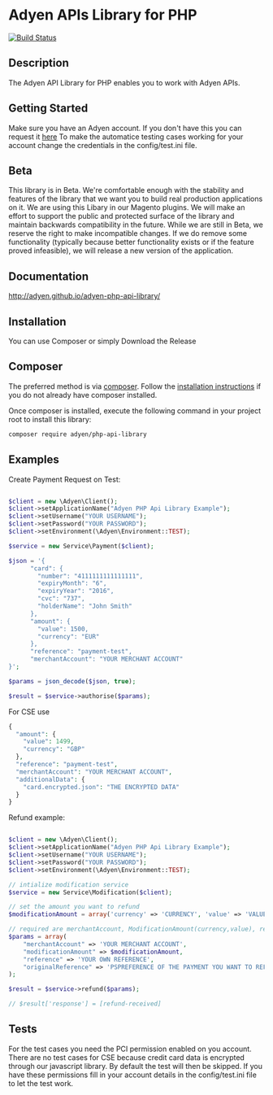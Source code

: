 # Adyen APIs Library for PHP

[![Build Status](https://api.travis-ci.org/Adyen/adyen-php-api-library.svg?branch=master)](https://travis-ci.org/Adyen/adyen-php-api-library)

## Description ##
The Adyen API Library for PHP enables you to work with Adyen APIs.

## Getting Started ##

Make sure you have an Adyen account. If you don't have this you can request it <a href="https://www.adyen.com/home/discover/test-account-signup#form" target="_blank">here</a>
To make the automatice testing cases working for your account change the credentials in the config/test.ini file.

## Beta ##
This library is in Beta. We're comfortable enough with the stability and features of the library that we want you to build real production applications on it. We are using this Libary in our Magento plugins. We will make an effort to support the public and protected surface of the library and maintain backwards compatibility in the future. While we are still in Beta, we reserve the right to make incompatible changes. If we do remove some functionality (typically because better functionality exists or if the feature proved infeasible), we will release a new version of the application.

## Documentation ##
http://adyen.github.io/adyen-php-api-library/

## Installation ##
You can use Composer or simply Download the Release

## Composer ##

The preferred method is via [composer](https://getcomposer.org). Follow the
[installation instructions](https://getcomposer.org/doc/00-intro.md) if you do not already have
composer installed.


Once composer is installed, execute the following command in your project root to install this library:

```sh
composer require adyen/php-api-library
```

## Examples ##

Create Payment Request on Test:
```php

$client = new \Adyen\Client();
$client->setApplicationName("Adyen PHP Api Library Example");
$client->setUsername("YOUR USERNAME");
$client->setPassword("YOUR PASSWORD");
$client->setEnvironment(\Adyen\Environment::TEST);

$service = new Service\Payment($client);

$json = '{
      "card": {
        "number": "4111111111111111",
        "expiryMonth": "6",
        "expiryYear": "2016",
        "cvc": "737",
        "holderName": "John Smith"
      },
      "amount": {
        "value": 1500,
        "currency": "EUR"
      },
      "reference": "payment-test",
      "merchantAccount": "YOUR MERCHANT ACCOUNT"
}';

$params = json_decode($json, true);

$result = $service->authorise($params);

```

For CSE use

```php
{
  "amount": {
    "value": 1499,
    "currency": "GBP"
  },
  "reference": "payment-test",
  "merchantAccount": "YOUR MERCHANT ACCOUNT",
  "additionalData": {
    "card.encrypted.json": "THE ENCRYPTED DATA"
  }
}
```

Refund example:

```php

$client = new \Adyen\Client();
$client->setApplicationName("Adyen PHP Api Library Example");
$client->setUsername("YOUR USERNAME");
$client->setPassword("YOUR PASSWORD");
$client->setEnvironment(\Adyen\Environment::TEST);

// intialize modification service
$service = new Service\Modification($client);

// set the amount you want to refund
$modificationAmount = array('currency' => 'CURRENCY', 'value' => 'VALUE');

// required are merchantAccount, ModificationAmount(currency,value), reference and originalReference
$params = array(
    "merchantAccount" => 'YOUR MERCHANT ACCOUNT',
    "modificationAmount" => $modificationAmount,
    "reference" => 'YOUR OWN REFERENCE',
    "originalReference" => 'PSPREFERENCE OF THE PAYMENT YOU WANT TO REFUND'
);

$result = $service->refund($params);

// $result['response'] = [refund-received]

```

## Tests ##
For the test cases you need the PCI permission enabled on you account. There are no test cases for CSE because credit card data is encrypted through our javascript library.
By default the test will then be skipped. If you have these permissions fill in your account details in the config/test.ini file to let the test work.